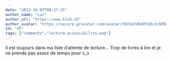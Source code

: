 ```yaml
---
date: "2013-10-07T08:17:25"
author_name: "Luc"
author_url: "https://www.kloh.ch"
author_avatar: "https://secure.gravatar.com/avatar/597de7db40f20c3c0d8afba20cee2292"
id: "45"
tags: ["comments","lecture-accessibilite-web"]
---
```

Il est toujours dans ma liste d’attente de lecture… Trop de livres à lire et je ne prends pas assez de temps pour x\_x
